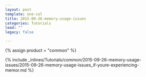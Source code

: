 ```yaml
---
layout: post
template: one-col
title: 2015-09-26-memory-usage-issues
categories: Tutorials
lead: ""
legacy: false

---
```

{% assign product = "common" %}

{% include _inlines/Tutorials/common/2015-09-26-memory-usage-issues/2015-09-26-memory-usage-issues_if-youre-experiencing-memor.md %}
